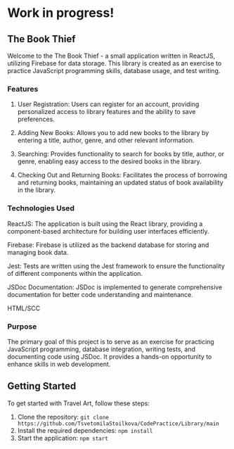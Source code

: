 
# Work in progress!

## The Book Thief

Welcome to the The Book Thief - a small application written in ReactJS, utilizing Firebase for data storage. This library is created as an exercise to practice JavaScript programming skills, database usage, and test writing.

### Features
1. User Registration: Users can register for an account, providing personalized access to library features and the ability to save preferences.

2. Adding New Books: Allows you to add new books to the library by entering a title, author, genre, and other relevant information.

3. Searching: Provides functionality to search for books by title, author, or genre, enabling easy access to the desired books in the library.

4. Checking Out and Returning Books: Facilitates the process of borrowing and returning books, maintaining an updated status of book availability in the library.

### Technologies Used
ReactJS: The application is built using the React library, providing a component-based architecture for building user interfaces efficiently.

Firebase: Firebase is utilized as the backend database for storing and managing book data.

Jest: Tests are written using the Jest framework to ensure the functionality of different components within the application.

JSDoc Documentation: JSDoc is implemented to generate comprehensive documentation for better code understanding and maintenance.

HTML/SCC

### Purpose
The primary goal of this project is to serve as an exercise for practicing JavaScript programming, database integration, writing tests, and documenting code using JSDoc. It provides a hands-on opportunity to enhance skills in web development.


## Getting Started

To get started with Travel Art, follow these steps:

1. Clone the repository: `git clone https://github.com/TsvetomilaStoilkova/CodePractice/Library/main`
2. Install the required dependencies: `npm install`
3. Start the application: `npm start`